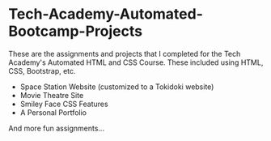# Tech-Academy-Automated-Bootcamp-Projects
These are the assignments and projects that I completed for the Tech Academy's Automated HTML and CSS Course. These included using HTML, CSS, Bootstrap, etc. 

- Space Station Website (customized to a Tokidoki website)
- Movie Theatre Site
- Smiley Face CSS Features
- A Personal Portfolio

And more fun assignments...

